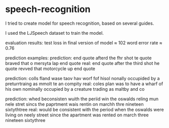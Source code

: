 # speech-recognition
I tried to create model for speech recognition, based on several guides.

I used the LJSpeech dataset to train the model.


evaluation results:
test loss in final version of model ≈ 102
word error rate ≈ 0.76


prediction examples:
  prediction: end quote afterd the fhr shot te quote braved that o mersyta lap end quote<END>
  real:       end quote after the third shot he quote revved that motorcycle up end quote<END>

  prediction: colls fland wase taov hav worf fof hisol nonally occupided by a preturrtraing as mmolt te an compity<END>
  real:       coles plan was to have a wharf of his own nominally occupied by a creature trading as maltby and co<END>
  
  prediction: whed beconsisten wuith the periid win the oswalds reling mun nele stret sincs the paprtment wais rentin on marchh thre nineteen sixtythtree<END>
	real:       would be consistent with the period when the oswalds were living on neely street since the apartment was rented on march three nineteen sixtythree<END>



